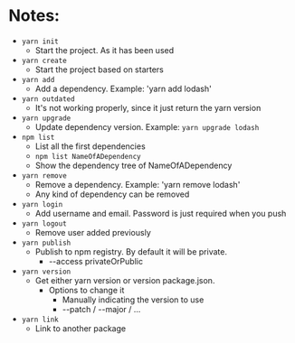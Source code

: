 # Notes:
* `yarn init` 
  * Start the project. As it has been used
* `yarn create`
  * Start the project based on starters
* `yarn add`
  * Add a dependency. Example: 'yarn add lodash'
* `yarn outdated`
  * It's not working properly, since it just return the yarn version
* `yarn upgrade`
  * Update dependency version. Example: `yarn upgrade lodash`
* `npm list`
  * List all the first dependencies
  * `npm list NameOfADependency`
   * Show the dependency tree of NameOfADependency   
* `yarn remove`
  * Remove a dependency. Example: 'yarn remove lodash'
  * Any kind of dependency can be removed
* `yarn login`
  * Add username and email. Password is just required when you push
* `yarn logout`
  * Remove user added previously
* `yarn publish`
  * Publish to npm registry. By default it will be private.
    * --access privateOrPublic
* `yarn version`
  * Get either yarn version or version package.json.
    * Options to change it
      * Manually indicating the version to use
      * --patch / --major / ...
* `yarn link` 
  * Link to another package



